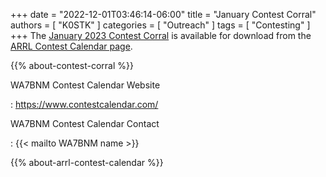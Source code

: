 +++
date = "2022-12-01T03:46:14-06:00"
title = "January Contest Corral"
authors = [ "K0STK" ]
categories = [ "Outreach" ]
tags = [ "Contesting" ]
+++
The
[January 2023 Contest Corral](http://www.arrl.org/files/file/Contest%20Corral/2023/January%202023%20Corral.pdf)
is available for download from the
[ARRL Contest Calendar page](http://www.arrl.org/contest-calendar).

<!--more-->

{{% about-contest-corral %}}

WA7BNM Contest Calendar Website

: https://www.contestcalendar.com/

WA7BNM Contest Calendar Contact

: {{< mailto WA7BNM name >}}

{{% about-arrl-contest-calendar %}}
